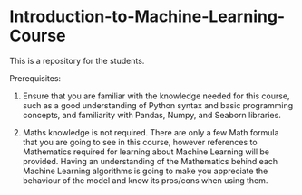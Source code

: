 # Introduction-to-Machine-Learning-Course
This is a repository for the students.

Prerequisites:

1.  Ensure that you are familiar with the knowledge needed for this course, such as a good understanding of Python syntax and basic programming concepts, and familiarity with Pandas, Numpy, and Seaborn libraries.

2.  Maths knowledge is not required. There are only a few Math formula that you are going to see in this course, however references to Mathematics required for learning about Machine Learning will be provided. Having an understanding of the Mathematics behind each Machine Learning algorithms is going to make you appreciate the behaviour of the model and know its pros/cons when using them.
